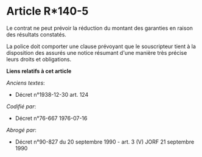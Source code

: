 # Article R*140-5

Le contrat ne peut prévoir la réduction du montant des garanties en raison des résultats constatés.

La police doit comporter une clause prévoyant que le souscripteur tient à la disposition des assurés une notice résumant
d'une manière très précise leurs droits et obligations.

**Liens relatifs à cet article**

_Anciens textes_:

  - Décret n°1938-12-30 art. 124

_Codifié par_:

  - Décret n°76-667 1976-07-16

_Abrogé par_:

  - Décret n°90-827 du 20 septembre 1990 - art. 3 (V) JORF 21 septembre 1990
